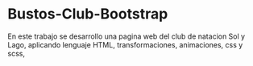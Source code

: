 # Bustos-Club-Bootstrap
En este trabajo se desarrollo una pagina web del club de natacion Sol y Lago, aplicando lenguaje HTML, transformaciones, animaciones, css y scss,
